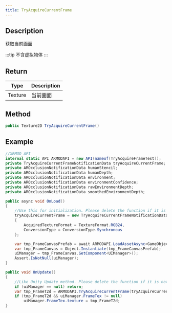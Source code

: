 ```yaml
---
title: TryAcquireCurrentFrame
---
```


## Description

获取当前画面

:::tip
不含虚拟物体
:::

## Return

| Type                                           | Description                 |
| ---------------------------------------------- | --------------------------- |
| <highlight color="#AADAFB">Texture</highlight> | 当前画面 |

## Method

```cs
public Texture2D TryAcquireCurrentFrame()
```

## Example

```cs
//XRMOD API
internal static API ARMODAPI = new API(nameof(TryAcquireFrameTest));
private TryAcquireCurrentFrameNotificationData tryAcquireCurrentFrame;
private AROcclusionNotificationData humanStencil;
private AROcclusionNotificationData humanDepth;
private AROcclusionNotificationData environment;
private AROcclusionNotificationData environmentConfidence;
private AROcclusionNotificationData rawEnvironmentDepth;
private AROcclusionNotificationData smoothedEnvironmentDepth;

public async void OnLoad()
{
    //Use this for initialization. Please delete the function if it is not used
    tryAcquireCurrentFrame = new TryAcquireCurrentFrameNotificationData
    {
        AcquiredTextureFormat = TextureFormat.RGB24,
        ConversionType = ConversionType.Synchronous
    };

    var tmp_FrameCanvasPrefab = await ARMODAPI.LoadAssetAsync<GameObject>("FrameCanvas");
    var tmp_FrameCanvas = Object.Instantiate(tmp_FrameCanvasPrefab);
    uiManager = tmp_FrameCanvas.GetComponent<UIManager>();
    Assert.IsNotNull(uiManager);
}

public void OnUpdate()
{
    //Like Unity Update method. Please delete the function if it is not used
    if (uiManager == null) return;
    var tmp_FrameT2d = ARMODAPI.TryAcquireCurrentFrame(tryAcquireCurrentFrame);
    if (tmp_FrameT2d && uiManager.FrameTex != null)
        uiManager.FrameTex.texture = tmp_FrameT2d;
}
```
